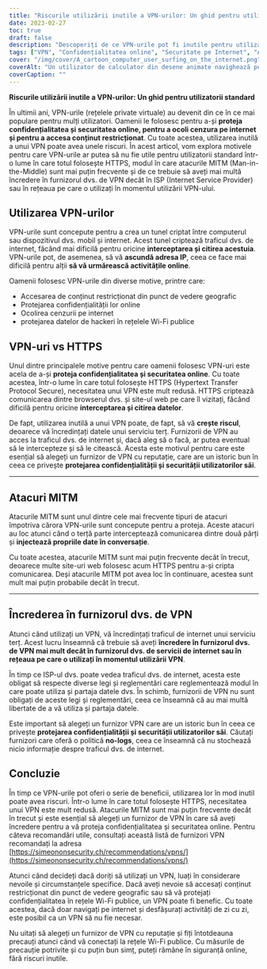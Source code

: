 ```yaml
---
title: "Riscurile utilizării inutile a VPN-urilor: Un ghid pentru utilizatorii standard"
date: 2023-02-27
toc: true
draft: false
description: "Descoperiți de ce VPN-urile pot fi inutile pentru utilizatorii standard într-o lume în care totul folosește HTTPS și cum să aveți încredere în furnizorul dvs. de VPN."
tags: ["VPN", "Confidențialitatea online", "Securitate pe Internet", "Atacuri MITM", "Rețele private virtuale", "Securitatea cibernetică", "Siguranța online", "Criptare", "HTTPS", "Protecția datelor", "Servicii ale terților", "Riscuri legate de confidențialitate", "ISP", "Conținut restricționat geografic", "Cenzura pe internet", "Wi-Fi public", "Confidențialitatea datelor", "Protecție online", "Securitate web", "Furnizori VPN"]
cover: "/img/cover/A_cartoon_computer_user_surfing_on_the_internet.png"
coverAlt: "Un utilizator de calculator din desene animate navighează pe internet, în timp ce un simbol uriaș de blocare apare pentru a proteja intimitatea utilizatorului."
coverCaption: ""
---
```


**Riscurile utilizării inutile a VPN-urilor: Un ghid pentru utilizatorii standard**

În ultimii ani, VPN-urile (rețelele private virtuale) au devenit din ce în ce mai populare pentru mulți utilizatori. Oamenii le folosesc pentru a-și **proteja confidențialitatea și securitatea online, pentru a ocoli cenzura pe internet și pentru a accesa conținut restricționat**. Cu toate acestea, utilizarea inutilă a unui VPN poate avea unele riscuri. În acest articol, vom explora motivele pentru care VPN-urile ar putea să nu fie utile pentru utilizatorii standard într-o lume în care totul folosește HTTPS, modul în care atacurile MITM (Man-in-the-Middle) sunt mai puțin frecvente și de ce trebuie să aveți mai multă încredere în furnizorul dvs. de VPN decât în ISP (Internet Service Provider) sau în rețeaua pe care o utilizați în momentul utilizării VPN-ului.

## Utilizarea VPN-urilor

VPN-urile sunt concepute pentru a crea un tunel criptat între computerul sau dispozitivul dvs. mobil și internet. Acest tunel criptează traficul dvs. de internet, făcând mai dificilă pentru oricine **interceptarea și citirea acestuia**. VPN-urile pot, de asemenea, să vă **ascundă adresa IP**, ceea ce face mai dificilă pentru alții **să vă urmărească activitățile online**.

Oamenii folosesc VPN-urile din diverse motive, printre care:

- Accesarea de conținut restricționat din punct de vedere geografic
- Protejarea confidențialității lor online
- Ocolirea cenzurii pe internet
- protejarea datelor de hackeri în rețelele Wi-Fi publice

## VPN-uri vs HTTPS

Unul dintre principalele motive pentru care oamenii folosesc VPN-uri este acela de a-și **proteja confidențialitatea și securitatea online**. Cu toate acestea, într-o lume în care totul folosește HTTPS (Hypertext Transfer Protocol Secure), necesitatea unui VPN este mult redusă. HTTPS criptează comunicarea dintre browserul dvs. și site-ul web pe care îl vizitați, făcând dificilă pentru oricine **interceptarea și citirea datelor**.

De fapt, utilizarea inutilă a unui VPN poate, de fapt, să vă **crește riscul**, deoarece vă încredințați datele unui serviciu terț. Furnizorii de VPN au acces la traficul dvs. de internet și, dacă aleg să o facă, ar putea eventual să le intercepteze și să le citească. Acesta este motivul pentru care este esențial să alegeți un furnizor de VPN cu reputație, care are un istoric bun în ceea ce privește **protejarea confidențialității și securității utilizatorilor săi**.

______

## Atacuri MITM

Atacurile MITM sunt unul dintre cele mai frecvente tipuri de atacuri împotriva cărora VPN-urile sunt concepute pentru a proteja. Aceste atacuri au loc atunci când o terță parte interceptează comunicarea dintre două părți și **injectează propriile date în conversație**.

Cu toate acestea, atacurile MITM sunt mai puțin frecvente decât în trecut, deoarece multe site-uri web folosesc acum HTTPS pentru a-și cripta comunicarea. Deși atacurile MITM pot avea loc în continuare, acestea sunt mult mai puțin probabile decât în trecut.

______

## Încrederea în furnizorul dvs. de VPN

Atunci când utilizați un VPN, vă încredințați traficul de internet unui serviciu terț. Acest lucru înseamnă că trebuie să aveți **încredere în furnizorul dvs. de VPN mai mult decât în furnizorul dvs. de servicii de internet sau în rețeaua pe care o utilizați în momentul utilizării VPN**.

În timp ce ISP-ul dvs. poate vedea traficul dvs. de internet, acesta este obligat să respecte diverse legi și reglementări care reglementează modul în care poate utiliza și partaja datele dvs. În schimb, furnizorii de VPN nu sunt obligați de aceste legi și reglementări, ceea ce înseamnă că au mai multă libertate de a vă utiliza și partaja datele.

Este important să alegeți un furnizor VPN care are un istoric bun în ceea ce privește **protejarea confidențialității și securității utilizatorilor săi**. Căutați furnizori care oferă o politică **no-logs**, ceea ce înseamnă că nu stochează nicio informație despre traficul dvs. de internet.

## Concluzie

În timp ce VPN-urile pot oferi o serie de beneficii, utilizarea lor în mod inutil poate avea riscuri. Într-o lume în care totul folosește HTTPS, necesitatea unui VPN este mult redusă. Atacurile MITM sunt mai puțin frecvente decât în trecut și este esențial să alegeți un furnizor de VPN în care să aveți încredere pentru a vă proteja confidențialitatea și securitatea online. Pentru câteva recomandări utile, consultați această listă de furnizori VPN recomandați la adresa [https://simeononsecurity.ch/recommendations/vpns/](https://simeononsecurity.ch/recommendations/vpns/)

Atunci când decideți dacă doriți să utilizați un VPN, luați în considerare nevoile și circumstanțele specifice. Dacă aveți nevoie să accesați conținut restricționat din punct de vedere geografic sau să vă protejați confidențialitatea în rețele Wi-Fi publice, un VPN poate fi benefic. Cu toate acestea, dacă doar navigați pe internet și desfășurați activități de zi cu zi, este posibil ca un VPN să nu fie necesar.

Nu uitați să alegeți un furnizor de VPN cu reputație și fiți întotdeauna precauți atunci când vă conectați la rețele Wi-Fi publice. Cu măsurile de precauție potrivite și cu puțin bun simț, puteți rămâne în siguranță online, fără riscuri inutile.